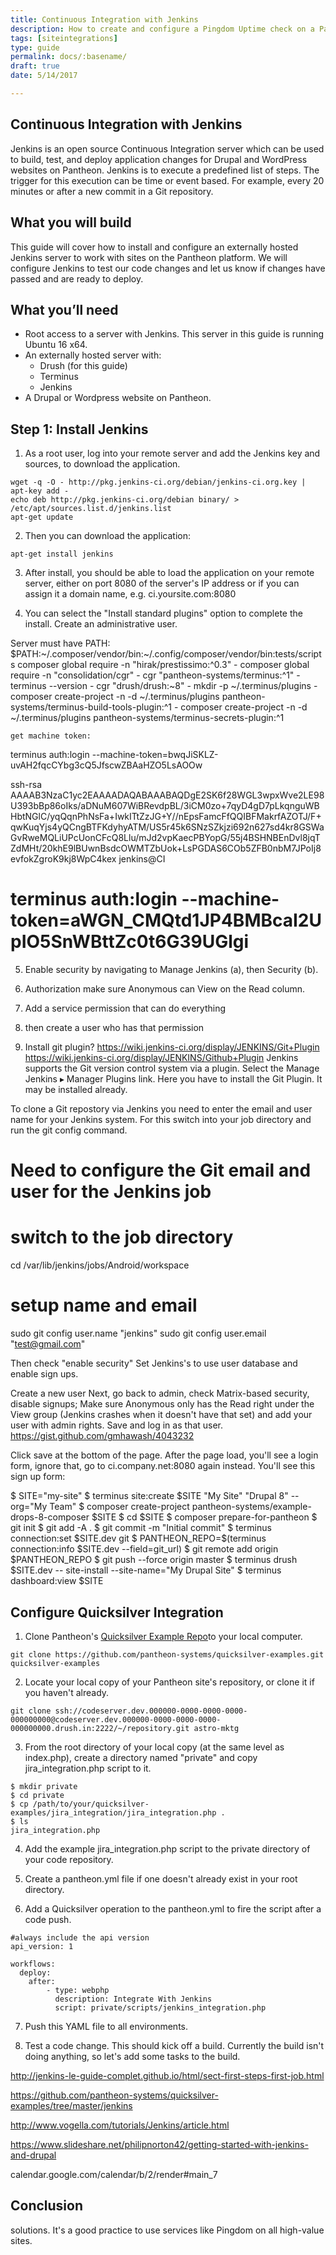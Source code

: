 ```yaml
---
title: Continuous Integration with Jenkins
description: How to create and configure a Pingdom Uptime check on a Pantheon site.
tags: [siteintegrations]
type: guide
permalink: docs/:basename/
draft: true
date: 5/14/2017

---
```


## Continuous Integration with Jenkins

Jenkins is an open source Continuous Integration server which can be used to build, test, and deploy application changes for Drupal and WordPress websites on Pantheon. Jenkins is to execute a predefined list of steps. The trigger for this execution can be time or event based. For example, every 20 minutes or after a new commit in a Git repository.

## What you will build

This guide will cover how to install and configure an externally hosted Jenkins server to work with sites on the Pantheon platform. We will configure Jenkins to test our code changes and let us know if changes have passed and are ready to deploy.

## What you’ll need

- Root access to a server with Jenkins. This server in this guide is running Ubuntu 16 x64.
- An externally hosted server with:
    - Drush (for this guide)
    - Terminus
    - Jenkins
- A Drupal or Wordpress website on Pantheon.

## Step 1: Install Jenkins

1.  As a root user, log into your remote server and add the Jenkins key and sources, to download the application.

```
wget -q -O - http://pkg.jenkins-ci.org/debian/jenkins-ci.org.key | apt-key add -
echo deb http://pkg.jenkins-ci.org/debian binary/ > /etc/apt/sources.list.d/jenkins.list
apt-get update
```

2. Then you can download the application:

```
apt-get install jenkins
```

3. After install, you should be able to load the application on your remote server, either on port 8080 of the server's IP address or if you can assign it a domain name, e.g. ci.yoursite.com:8080

4. You can select the "Install standard plugins" option to complete the install. Create an administrative user. 	

Server must have 
PATH: $PATH:~/.composer/vendor/bin:~/.config/composer/vendor/bin:tests/scripts
composer global require -n "hirak/prestissimo:^0.3"
    - composer global require -n "consolidation/cgr"
    - cgr "pantheon-systems/terminus:^1"
    - terminus --version
    - cgr "drush/drush:~8"
    - mkdir -p ~/.terminus/plugins
    - composer create-project -n -d ~/.terminus/plugins pantheon-systems/terminus-build-tools-plugin:^1
    - composer create-project -n -d ~/.terminus/plugins pantheon-systems/terminus-secrets-plugin:^1
    
    get machine token:

terminus auth:login --machine-token=bwqJiSKLZ-uvAH2fqcCYbg3cQ5JfscwZBAaHZO5LsAOOw

ssh-rsa AAAAB3NzaC1yc2EAAAADAQABAAABAQDgE2SK6f28WGL3wpxWve2LE98U393bBp86oIks/aDNuM607WiBRevdpBL/3iCM0zo+7qyD4gD7pLkqnguWBHbtNGlC/yqQqnPhNsFa+IwkITtZzJG+Y//nEpsFamcFfQQIBFMakrfAZOTJ/F+qwKuqYjs4yQCngBTFKdyhyATM/US5r45k6SNzSZkjzi692n627sd4kr8GSWaGvRweMQLiUPcUonCFcQ8Llu/mJd2vpKaecPBYopG/55j4BSHNBEnDvl8jqTZdMHt/20khE9lBUwnBsdcOWMTZbUok+LsPGDAS6COb5ZFB0nbM7JPoIj8evfokZgroK9kj8WpC4kex jenkins@CI

# terminus auth:login --machine-token=aWGN_CMQtd1JP4BMBcaI2UpIO5SnWBttZc0t6G39UGlgi

5. Enable security by navigating to Manage Jenkins (a), then Security (b).

6. Authorization make sure Anonymous can View on the Read column.

7. Add a service permission that can do everything
 
8. then create a user who has that permission

9. Install git plugin?
https://wiki.jenkins-ci.org/display/JENKINS/Git+Plugin
https://wiki.jenkins-ci.org/display/JENKINS/Github+Plugin
Jenkins supports the Git version control system via a plugin. Select the Manage Jenkins ▸ Manager Plugins link. Here you have to install the Git Plugin. It may be installed already.

To clone a Git repostory via Jenkins you need to enter the email and user name for your Jenkins system. For this switch into your job directory and run the git config command.

# Need to configure the Git email and user for the Jenkins job

# switch to the job directory
cd /var/lib/jenkins/jobs/Android/workspace

# setup name and email
sudo git config user.name "jenkins"
sudo git config user.email "test@gmail.com"

Then check "enable security"
Set Jenkins's to use user database and enable sign ups.

Create a new user
Next, go back to admin, check Matrix-based security, disable signups;
Make sure Anonymous only has the Read right under the View group (Jenkins crashes when it doesn't have that set) and add your user with admin rights. Save and log in as that user.
https://gist.github.com/gmhawash/4043232

Click save at the bottom of the page. After the page load, you'll see a login form, ignore that, go to ci.company.net:8080 again instead. You'll see this sign up form:


$ SITE="my-site"
$ terminus site:create $SITE "My Site" "Drupal 8" --org="My Team"
$ composer create-project pantheon-systems/example-drops-8-composer $SITE
$ cd $SITE
$ composer prepare-for-pantheon
$ git init
$ git add -A .
$ git commit -m "Initial commit"
$ terminus  connection:set $SITE.dev git
$ PANTHEON_REPO=$(terminus connection:info $SITE.dev --field=git_url)
$ git remote add origin $PANTHEON_REPO
$ git push --force origin master
$ terminus drush $SITE.dev -- site-install --site-name="My Drupal Site"
$ terminus dashboard:view $SITE

## Configure Quicksilver Integration
 
1. Clone Pantheon's [Quicksilver Example Repo](https://github.com/pantheon-systems/quicksilver-examples)to your local computer.

```
git clone https://github.com/pantheon-systems/quicksilver-examples.git quicksilver-examples

```

2. Locate your local copy of your Pantheon site's repository, or clone it if you haven't already.

```
git clone ssh://codeserver.dev.000000-0000-0000-0000-000000000@codeserver.dev.000000-0000-0000-0000-000000000.drush.in:2222/~/repository.git astro-mktg
```

3. From the root directory of your local copy (at the same level as index.php), create a directory named "private" and copy jira_integration.php script to it.

```
$ mkdir private
$ cd private
$ cp /path/to/your/quicksilver-examples/jira_integration/jira_integration.php .
$ ls
jira_integration.php
```

4. Add the example jira_integration.php script to the private directory of your code repository.

5. Create a pantheon.yml file if one doesn't already exist in your root directory.

6. Add a Quicksilver operation to the pantheon.yml to fire the script after a code push.
   
```
#always include the api version
api_version: 1

workflows:
  deploy:
    after:
        - type: webphp
          description: Integrate With Jenkins
          script: private/scripts/jenkins_integration.php
```

7. Push this YAML file to all environments.

8. Test a code change. This should kick off a build. Currently the build isn't doing anything, so let's add some tasks to the build.

http://jenkins-le-guide-complet.github.io/html/sect-first-steps-first-job.html

https://github.com/pantheon-systems/quicksilver-examples/tree/master/jenkins

http://www.vogella.com/tutorials/Jenkins/article.html

https://www.slideshare.net/philipnorton42/getting-started-with-jenkins-and-drupal

calendar.google.com/calendar/b/2/render#main_7

## Conclusion
solutions. It's a good practice to use services like Pingdom on all high-value sites.